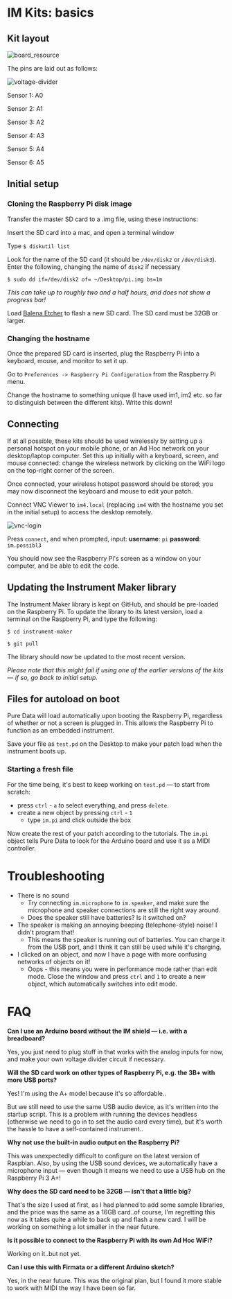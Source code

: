# IM Kits: basics

## Kit layout

![board_resource](board_resource.png)

The pins are laid out as follows:

![voltage-divider](voltage-divider.jpg)

Sensor 1: A0

Sensor 2: A1

Sensor 3: A2

Sensor 4: A3

Sensor 5: A4

Sensor 6: A5

## Initial setup

### Cloning the Raspberry Pi disk image

Transfer the master SD card to a .img file, using these instructions:

Insert the SD card into a mac, and open a terminal window

Type `$ diskutil list`

Look for the name of the SD card (it should be `/dev/disk2` or `/dev/disk3`).  Enter the following, changing the name of `disk2` if necessary

`$ sudo dd if=/dev/disk2 of= ~/Desktop/pi.img bs=1m`

*This can take up to roughly two and a half hours, and does not show a progress bar!*

Load [Balena Etcher](https://www.balena.io/etcher/) to flash a new SD card.  The SD card must be 32GB or larger.

### Changing the hostname

Once the prepared SD card is inserted, plug the Raspberry Pi into a keyboard, mouse, and monitor to set it up.

Go to `Preferences -> Raspberry Pi Configuration` from the Raspberry Pi menu.

Change the hostname to something unique (I have used im1, im2 etc. so far to distinguish between the different kits).  Write this down!

## Connecting

If at all possible, these kits should be used wirelessly by setting up a personal hotspot on your mobile phone, or an Ad Hoc network on your desktop/laptop computer.  Set this up initially with a keyboard, screen, and mouse connected: change the wireless network by clicking on the WiFi logo on the top-right corner of the screen.  

Once connected, your wireless hotspot password should be stored; you may now disconnect the keyboard and mouse to edit your patch.

Connect VNC Viewer to `im4.local` (replacing `im4` with the hostname you set in the initial setup) to access the desktop remotely.   

![vnc-login](vnc-login.png)

Press `connect`, and when prompted, input: **username**: `pi` **password**: `im.possibl3`

You should now see the Raspberry Pi's screen as a window on your computer, and be able to edit the code.

## Updating the Instrument Maker library

The Instrument Maker library is kept on GitHub, and should be pre-loaded on the Raspberry Pi.  To update the library to its latest version, load a terminal on the Raspberry Pi, and type the following:

`$ cd instrument-maker`

`$ git pull`

The library should now be updated to the most recent version. 

*Please note that this might fail if using one of the earlier versions of the kits — if so, go back to initial setup.*

## Files for autoload on boot

Pure Data will load automatically upon booting the Raspberry Pi, regardless of whether or not a screen is plugged in.  This allows the Raspberry Pi to function as an embedded instrument.

Save your file as `test.pd` on the Desktop to make your patch load when the instrument boots up.

### Starting a fresh file

For the time being, it's best to keep working on `test.pd` — to start from scratch:

- press `ctrl` - `a` to select everything, and press `delete`.
- create a new object by pressing `ctrl` - `1`
  - type `im.pi` and click outside the box

Now create the rest of your patch according to the tutorials.  The `im.pi` object tells Pure Data to look for the Arduino board and use it as a MIDI controller.



# Troubleshooting

- There is no sound
  - Try connecting `im.microphone` to `im.speaker`, and make sure the microphone and speaker connections are still the right way around. 
  - Does the speaker still have batteries?  Is it switched on?
- The speaker is making an annoying beeping (telephone-style) noise! I didn't program that!
  - This means the speaker is running out of batteries.  You can charge it from the USB port, and I think it can still be used while it's charging.
- I clicked on an object, and now I have a page with more confusing networks of objects on it!
  - Oops - this means you were in performance mode rather than edit mode.  Close the window and press `ctrl` and `1` to create a new object, which automatically switches into edit mode.

# FAQ

**Can I use an Arduino board without the IM shield — i.e. with a breadboard?**

Yes, you just need to plug stuff in that works with the analog inputs for now, and make your own voltage divider circuit if necessary.

**Will the SD card work on other types of Raspberry Pi, e.g. the 3B+ with more USB ports?**

Yes! I'm using the A+ model because it's so affordable..

But we still need to use the same USB audio device, as it's written into the startup script.  This is a problem with running the devices headless (otherwise we need to go in to set the audio card every time), but it's worth the hassle to have a self-contained instrument..

**Why not use the built-in audio output on the Raspberry Pi?**

This was unexpectedly difficult to configure on the latest version of Raspbian.  Also, by using the USB sound devices, we automatically have a microphone input — even though it means we need to use a USB hub on the Raspberry Pi 3 A+!

**Why does the SD card need to be 32GB — isn't that a little big?**

That's the size I used at first, as I had planned to add some sample libraries, and the price was the same as a 16GB card..of course, I'm regretting this now as it takes quite a while to back up and flash a new card.  I will be working on something a lot smaller in the near future.

**Is it possible to connect to the Raspberry Pi with its own Ad Hoc WiFi?**

Working on it..but not yet.

**Can I use this with Firmata or a different Arduino sketch?**

Yes, in the near future.  This was the original plan, but I found it more stable to work with MIDI the way I have been so far.